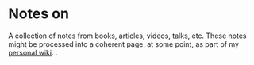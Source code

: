 # Notes on

A collection of notes from books, articles, videos, talks, etc. These notes might be processed into a coherent page, at some point, as part of my [personal wiki](https://github.com/renemoll/wiki).
.

